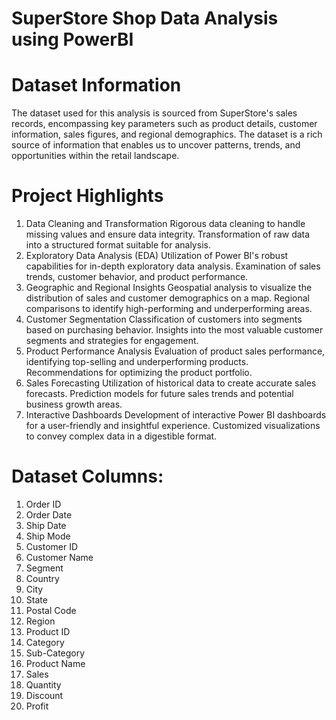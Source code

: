 # SuperStore Shop Data Analysis using PowerBI

# Dataset Information
The dataset used for this analysis is sourced from SuperStore's sales records, encompassing key parameters such as product details, customer information, sales figures, and regional demographics. The dataset is a rich source of information that enables us to uncover patterns, trends, and opportunities within the retail landscape.

# Project Highlights
1. Data Cleaning and Transformation
Rigorous data cleaning to handle missing values and ensure data integrity.
Transformation of raw data into a structured format suitable for analysis.
2. Exploratory Data Analysis (EDA)
Utilization of Power BI's robust capabilities for in-depth exploratory data analysis.
Examination of sales trends, customer behavior, and product performance.
3. Geographic and Regional Insights
Geospatial analysis to visualize the distribution of sales and customer demographics on a map.
Regional comparisons to identify high-performing and underperforming areas.
4. Customer Segmentation
Classification of customers into segments based on purchasing behavior.
Insights into the most valuable customer segments and strategies for engagement.
5. Product Performance Analysis
Evaluation of product sales performance, identifying top-selling and underperforming products.
Recommendations for optimizing the product portfolio.
6. Sales Forecasting
Utilization of historical data to create accurate sales forecasts.
Prediction models for future sales trends and potential business growth areas.
7. Interactive Dashboards
Development of interactive Power BI dashboards for a user-friendly and insightful experience.
Customized visualizations to convey complex data in a digestible format.

# Dataset Columns:
1. Order ID
2. Order Date
3. Ship Date
4. Ship Mode
5. Customer ID
6. Customer Name
7. Segment
8. Country
9. City
10. State
11. Postal Code
12. Region
13. Product ID
14. Category
15. Sub-Category
16. Product Name
17. Sales
18. Quantity
19. Discount
20. Profit
